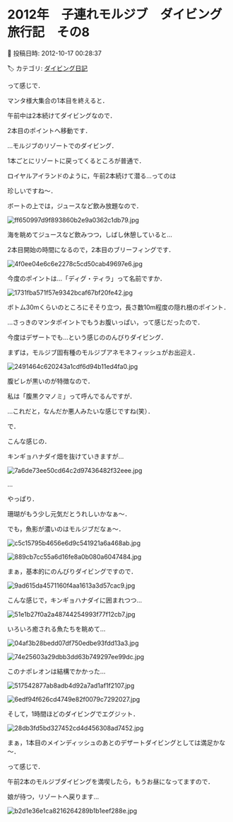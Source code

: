 # 2012年　子連れモルジブ　ダイビング旅行記　その8

📅 投稿日時: 2012-10-17 00:28:37

🏷️ カテゴリ: [ダイビング日記](ce3a7a8d424d112fce83ee85c81a0e344.md)

って感じで．


マンタ様大集合の1本目を終えると．


午前中は2本続けてダイビングなので．


2本目のポイントへ移動です．





…モルジブのリゾートでのダイビング．


1本ごとにリゾートに戻ってくるところが普通で．


ロイヤルアイランドのように，午前2本続けて潜る…ってのは


珍しいですね～．





ボートの上では，ジュースなど飲み放題なので．




![ff650997d9f893860b2e9a0362c1db79.jpg](images/ff650997d9f893860b2e9a0362c1db79.jpg)




海を眺めてジュースなど飲みつつ，しばし休憩していると…


2本目開始の時間になるので，2本目のブリーフィングです．




![4f0ee04e6c6e2278c5cd50cab49697e6.jpg](images/4f0ee04e6c6e2278c5cd50cab49697e6.jpg)




今度のポイントは…「ディグ・ティラ」って名前ですか．




![1731fba571f57e9342bcaf67bf20fe42.jpg](images/1731fba571f57e9342bcaf67bf20fe42.jpg)




ボトム30mくらいのところにそそり立つ，長さ数10m程度の隠れ根のポイント．





…さっきのマンタポイントでもうお腹いっぱい，って感じだったので．


今度はデザートでも…という感じののんびりダイビング．


まずは，モルジブ固有種のモルジブアネモネフィッシュがお出迎え．




![2491464c620243a1cdf6d94b11ed4fa0.jpg](images/2491464c620243a1cdf6d94b11ed4fa0.jpg)




腹ビレが黒いのが特徴なので．


私は「腹黒クマノミ」って呼んでるんですが．


…これだと，なんだか悪人みたいな感じですね(笑）．





で．


こんな感じの．


キンギョハナダイ畑を抜けていきますが…




![7a6de73ee50cd64c2d97436482f32eee.jpg](images/7a6de73ee50cd64c2d97436482f32eee.jpg)




…


やっぱり．


珊瑚がもう少し元気だとうれしいかなぁ～．





でも，魚影が濃いのはモルジブだなぁ～．




![c5c15795b4656e6d9c541921a6a468ab.jpg](images/c5c15795b4656e6d9c541921a6a468ab.jpg)









![889cb7cc55a6d16fe8a0b080a6047484.jpg](images/889cb7cc55a6d16fe8a0b080a6047484.jpg)







まぁ，基本的にのんびりダイビングですので．




![9ad615da4571160f4aa1613a3d57cac9.jpg](images/9ad615da4571160f4aa1613a3d57cac9.jpg)




こんな感じで，キンギョハナダイに囲まれつつ…




![51e1b27f0a2a48744254993f77f12cb7.jpg](images/51e1b27f0a2a48744254993f77f12cb7.jpg)




いろいろ癒される魚たちを眺めて…







![04af3b28bedd07df750edbe93fdd13a3.jpg](images/04af3b28bedd07df750edbe93fdd13a3.jpg)









![74e25603a29dbb3dd63b749297ee99dc.jpg](images/74e25603a29dbb3dd63b749297ee99dc.jpg)




このナポレオンは結構でかかった…







![517542877ab8adb4d92a7ad1af1f2107.jpg](images/517542877ab8adb4d92a7ad1af1f2107.jpg)









![6edf94f626cd4749e82f0079c7292027.jpg](images/6edf94f626cd4749e82f0079c7292027.jpg)







そして，1時間ほどのダイビングでエグジット．




![28db3fd5bd327452cd4d456308ad7452.jpg](images/28db3fd5bd327452cd4d456308ad7452.jpg)




まぁ，1本目のメインディッシュのあとのデザートダイビングとしては満足かな～．





って感じで．


午前2本のモルジブダイビングを満喫したら，もうお昼になってますので．


娘が待つ，リゾートへ戻ります…




![b2d1e36e1ca8216264289b1b1eef288e.jpg](images/b2d1e36e1ca8216264289b1b1eef288e.jpg)
